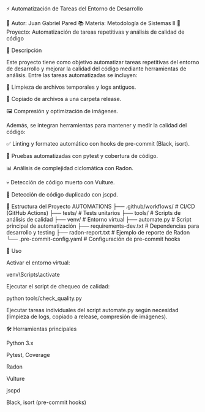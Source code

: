 ⚡ Automatización de Tareas del Entorno de Desarrollo

👤 Autor: Juan Gabriel Pared
📚 Materia: Metodología de Sistemas II
📁 Proyecto: Automatización de tareas repetitivas y análisis de calidad de código

📝 Descripción

Este proyecto tiene como objetivo automatizar tareas repetitivas del entorno de desarrollo y mejorar la calidad del código mediante herramientas de análisis. Entre las tareas automatizadas se incluyen:

🧹 Limpieza de archivos temporales y logs antiguos.

📂 Copiado de archivos a una carpeta release.

🖼️ Compresión y optimización de imágenes.

Además, se integran herramientas para mantener y medir la calidad del código:

✅ Linting y formateo automático con hooks de pre-commit (Black, isort).

🧪 Pruebas automatizadas con pytest y cobertura de código.

📊 Análisis de complejidad ciclomática con Radon.

💀 Detección de código muerto con Vulture.

🔁 Detección de código duplicado con jscpd.

📂 Estructura del Proyecto
AUTOMATIONS
├── .github/workflows/        # CI/CD (GitHub Actions)
├── tests/                    # Tests unitarios
├── tools/                    # Scripts de análisis de calidad
├── venv/                     # Entorno virtual
├── automate.py               # Script principal de automatización
├── requirements-dev.txt      # Dependencias para desarrollo y testing
├── radon-report.txt          # Ejemplo de reporte de Radon
└── .pre-commit-config.yaml   # Configuración de pre-commit hooks

🚀 Uso

Activar el entorno virtual:

venv\Scripts\activate


Ejecutar el script de chequeo de calidad:

python tools/check_quality.py


Ejecutar tareas individuales del script automate.py según necesidad (limpieza de logs, copiado a release, compresión de imágenes).

🛠️ Herramientas principales

Python 3.x

Pytest, Coverage

Radon

Vulture

jscpd

Black, isort (pre-commit hooks)
